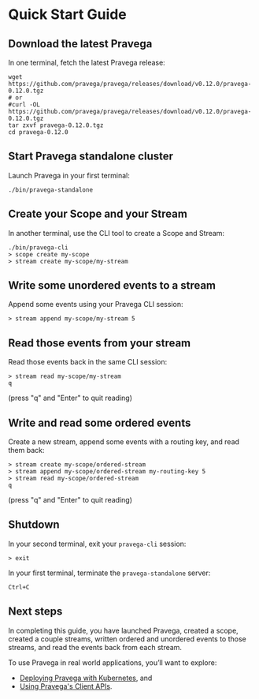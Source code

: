 <!--
Copyright Pravega Authors.

Licensed under the Apache License, Version 2.0 (the "License");
you may not use this file except in compliance with the License.
You may obtain a copy of the License at

    http://www.apache.org/licenses/LICENSE-2.0
-->
# Quick Start Guide

## Download the latest Pravega
In one terminal, fetch the latest Pravega release:
```
wget https://github.com/pravega/pravega/releases/download/v0.12.0/pravega-0.12.0.tgz
# or
#curl -OL https://github.com/pravega/pravega/releases/download/v0.12.0/pravega-0.12.0.tgz
tar zxvf pravega-0.12.0.tgz
cd pravega-0.12.0
```

## Start Pravega standalone cluster
Launch Pravega in your first terminal:
```
./bin/pravega-standalone
```

## Create your Scope and your Stream
In another terminal, use the CLI tool to create a Scope and Stream:
```
./bin/pravega-cli
> scope create my-scope
> stream create my-scope/my-stream
```

## Write some unordered events to a stream
Append some events using your Pravega CLI session:
```
> stream append my-scope/my-stream 5
```

## Read those events from your stream
Read those events back in the same CLI session:
```
> stream read my-scope/my-stream
q
```
(press "q" and "Enter" to quit reading)

## Write and read some ordered events
Create a new stream, append some events with a routing key, and read them back:
```
> stream create my-scope/ordered-stream
> stream append my-scope/ordered-stream my-routing-key 5
> stream read my-scope/ordered-stream
q
```
(press "q" and "Enter" to quit reading)

## Shutdown
In your second terminal, exit your `pravega-cli` session:
```
> exit
```
In your first terminal, terminate the `pravega-standalone` server:
```
Ctrl+C
```

## Next steps

In completing this guide, you have launched Pravega, created a scope, created a couple streams, written ordered and unordered events to those streams, and read the events back from each stream.

To use Pravega in real world applications, you’ll want to explore:

* [Deploying Pravega with Kubernetes](pravega-on-kubernetes-101.md), and
* [Using Pravega's Client APIs](../clients-and-streams.md).